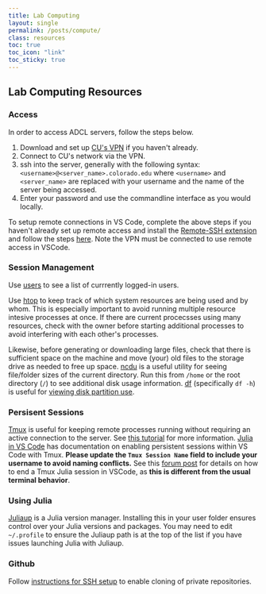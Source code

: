 ```yaml
---
title: Lab Computing
layout: single 
permalink: /posts/compute/
class: resources
toc: true
toc_icon: "link"
toc_sticky: true
---
```


## Lab Computing Resources
### Access
In order to access ADCL servers, follow the steps below.

1. Download and set up [CU's VPN](https://oit.colorado.edu/services/network-internet-services/vpn) if you haven't already.
2. Connect to CU's network via the VPN.
3. ssh into the server, generally with the following syntax: `<username>@<server_name>.colorado.edu` where `<username>` and `<server_name>` are replaced with your username and the name of the server being accessed.
4. Enter your password and use the commandline interface as you would locally.

To setup remote connections in VS Code, complete the above steps if you haven't already set up remote access and install the [Remote-SSH extension](https://marketplace.visualstudio.com/items?itemName=ms-vscode-remote.remote-ssh) and follow the steps [here](https://code.visualstudio.com/docs/remote/ssh#_connect-to-a-remote-host). Note the VPN must be connected to use remote access in VSCode.

### Session Management
Use [users](https://linux.die.net/man/1/users) to see a list of currrently logged-in users.

Use [htop](https://linux.die.net/man/1/htop) to keep track of which system resources are being used and by whom. This is especially important to avoid running multiple resource intesive processes at once. If there are current procecsses using many resources, check with the owner before starting additional processes to avoid interfering with each other's processes.

Likewise, before generating or downloading large files, check that there is sufficient space on the machine and move (your) old files to the storage drive as needed to free up space. [ncdu](https://linux.die.net/man/1/ncdu) is a useful utility for seeing file/folder sizes of the current directory. Run this from `/home` or the root directory (`/`) to see additional disk usage information. [df](https://linux.die.net/man/1/df) (specifically `df -h`) is useful for [viewing disk partition use](https://www.geeksforgeeks.org/df-command-linux-examples/).

### Persisent Sessions
[Tmux](https://manpages.ubuntu.com/manpages/xenial/en/man1/tmux.1.html) is useful for keeping remote processes running without requiring an active connection to the server. See [this tutorial](https://linuxize.com/post/getting-started-with-tmux/) for more information. [Julia in VS Code](https://www.julia-vscode.org/docs/stable/userguide/remote/#Remote-Development) has documentation on enabling persistent sessions within VS Code with Tmux. **Please update the `Tmux Session Name` field to include your username to avoid naming conflicts.** See this [forum post](https://discourse.julialang.org/t/how-to-enable-and-use-persistent-remote-connection-with-vscode-tmux/76926/5) for details on how to end a Tmux Julia session in VSCode, as **this is different from the usual terminal behavior**.

### Using Julia
[Juliaup](https://github.com/JuliaLang/juliaup) is a Julia version manager. Installing this in your user folder ensures control over your Julia versions and packages. You may need to edit `~/.profile` to ensure the Juliaup path is at the top of the list if you have issues launching Julia with Juliaup.

### Github
Follow [instructions for SSH setup](https://docs.github.com/en/authentication/connecting-to-github-with-ssh/adding-a-new-ssh-key-to-your-github-account) to enable cloning of private repositories.
